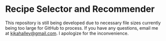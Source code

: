 # Recipe Selector and Recommender
This repository is still being developed due to necessary file sizes currently being too large for GitHub to process. If you have any questions, email me at kjkahalley@gmail.com. I apologize for the inconvenience.

